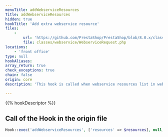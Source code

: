 ```yaml
---
menuTitle: addWebserviceResources
Title: addWebserviceResources
hidden: true
hookTitle: 'Add extra webservice resource'
files:
    -
        url: 'https://github.com/PrestaShop/PrestaShop/blob/8.0.x/classes/webservice/WebserviceRequest.php'
        file: classes/webservice/WebserviceRequest.php
locations:
    - 'front office'
type: null
hookAliases: 
array_return: true
check_exceptions: true
chain: false
origin: core
description: 'This hook is called when webservice resources list in webservice controller'

---
```


{{% hookDescriptor %}}

## Call of the Hook in the origin file

```php
Hook::exec('addWebserviceResources', ['resources' => $resources], null, true, false)
```
